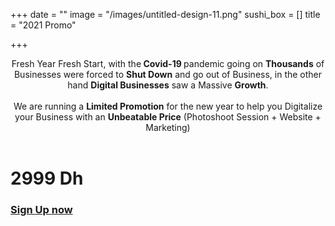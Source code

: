 +++
date = ""
image = "/images/untitled-design-11.png"
sushi_box = []
title = "2021 Promo"

+++
<p style="text-align:center;">Fresh Year Fresh Start, with the<b> Covid-19 </b>pandemic going on <b>Thousands</b> of Businesses were forced to <b>Shut Down</b> and go out of Business, in the other hand <b>Digital Businesses</b> saw a Massive <b>Growth</b>.<br><br>We are running a <b>Limited Promotion</b> for the new year to help you Digitalize your Business with an <b>Unbeatable Price</b> (Photoshoot Session + Website + Marketing)<br><br></p>

# 2999 Dh

### [**Sign Up** **now**](https://business-booster.netlify.app/contact/)